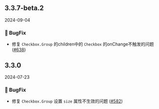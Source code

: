 ## 3.3.7-beta.2
2024-09-04
### 🐞 BugFix

- 修复 `Checkbox.Group` 的children中的 `Checkbox` 的onChange不触发的问题 ([#638](https://github.com/sheinsight/shineout-next/pull/638))


## 3.3.0
2024-07-23
### 🐞 BugFix

- 修复 `Checkbox.Group` 设置 `size` 属性不生效的问题 ([#582](https://github.com/sheinsight/shineout-next/pull/582))
